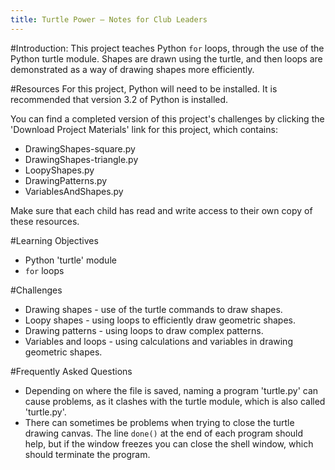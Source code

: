 ```yaml
---
title: Turtle Power — Notes for Club Leaders
---
```


#Introduction:
This project teaches Python `for` loops, through the use of the Python turtle module. Shapes are drawn using the turtle, and then loops are demonstrated as a way of drawing shapes more efficiently.

#Resources
For this project, Python will need to be installed. It is recommended that version 3.2 of Python is installed.

You can find a completed version of this project's challenges by clicking the 'Download Project Materials' link for this project, which contains:

+ DrawingShapes-square.py
+ DrawingShapes-triangle.py
+ LoopyShapes.py
+ DrawingPatterns.py
+ VariablesAndShapes.py

Make sure that each child has read and write access to their own copy of these resources.

#Learning Objectives
+ Python 'turtle' module
+ `for` loops

#Challenges
+ Drawing shapes - use of the turtle commands to draw shapes.
+ Loopy shapes - using loops to efficiently draw geometric shapes.
+ Drawing patterns - using loops to draw complex patterns.
+ Variables and loops - using calculations and variables in drawing geometric shapes.

#Frequently Asked Questions
+ Depending on where the file is saved, naming a program 'turtle.py' can cause problems, as it clashes with the turtle module, which is also called 'turtle.py'.
+ There can sometimes be problems when trying to close the turtle drawing canvas. The line `done()` at the end of each program should help, but if the window freezes you can close the shell window, which should terminate the program.

